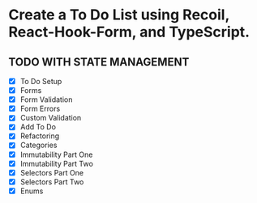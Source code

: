 # Create a To Do List using Recoil, React-Hook-Form, and TypeScript.

## TODO WITH STATE MANAGEMENT

- [x] To Do Setup
- [x] Forms
- [x] Form Validation
- [x] Form Errors
- [x] Custom Validation
- [x] Add To Do
- [x] Refactoring
- [x] Categories
- [x] Immutability Part One
- [x] Immutability Part Two
- [x] Selectors Part One
- [x] Selectors Part Two
- [x] Enums

